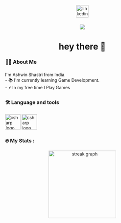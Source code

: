 ###

<div align="center">
  <a href="https://www.linkedin.com/in/your-profile-url">
    <img src="https://img.shields.io/static/v1?message=LinkedIn&logo=linkedin&label=&color=0077B5&logoColor=white&labelColor=&style=for-the-badge" height="40" alt="linkedin logo">
  </a>
</div>

###

<div align="center">
  <img src="https://visitor-badge.laobi.icu/badge?page_id=LikeablefOe.LikeablefOe&"  />
</div>

###

<h1 align="center">hey there 👋</h1>

###

<h3 align="left">👩‍💻  About Me</h3>

###

<p align="left">I'm Ashwin Shastri from India.<br>- 📚 I'm currently learning Game Development. <br>- ⚡ In my free time I Play Games</p>

###

<h3 align="left">🛠 Language and tools</h3>

###

<div align="left">
    <img src="https://cdn.jsdelivr.net/gh/devicons/devicon/icons/csharp/csharp-original.svg" height="50" alt="csharp logo"  />
    <img src="https://cdn.jsdelivr.net/gh/devicons/devicon/icons/unity/unity-original.svg" height="50" alt="csharp logo"  />
</div>

###

<h3 align="left">🔥   My Stats :</h3>

###

<div align="center">
  <img src="https://streak-stats.demolab.com?user=LikeablefOe&locale=en&mode=daily&theme=dark&hide_border=false&border_radius=5&order=3" height="220" alt="streak graph"  />
</div>

###
